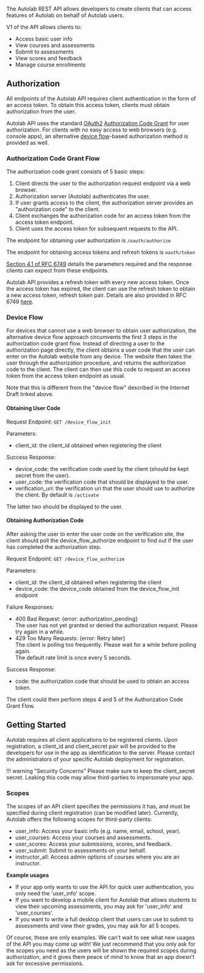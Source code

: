 The Autolab REST API allows developers to create clients that can access features of Autolab on behalf of Autolab users.

V1 of the API allows clients to:

* Access basic user info
* View courses and assessments
* Submit to assessments
* View scores and feedback
* Manage course enrollments

## Authorization

All endpoints of the Autolab API requires client authentication in the form of an access token. To obtain this access token, clients must obtain authorization from the user.

Autolab API uses the standard [OAuth2](https://tools.ietf.org/html/rfc6749) [Authorization Code Grant](https://tools.ietf.org/html/rfc6749#section-4.1) for user authorization. For clients with no easy access to web browsers (e.g. console apps), an alternative [device flow](https://tools.ietf.org/html/draft-ietf-oauth-device-flow-07)-based authorization method is provided as well.

### Authorization Code Grant Flow

The authorization code grant consists of 5 basic steps:

1. Client directs the user to the authorization request endpoint via a web browser.
2. Authorization server (Autolab) authenticates the user.
3. If user grants access to the client, the authorization server provides an "authorization code" to the client.
4. Client exchanges the authorization code for an access token from the access token endpoint.
5. Client uses the access token for subsequent requests to the API.

The endpoint for obtaining user authorization is
`/oauth/authorize`

The endpoint for obtaning access tokens and refresh tokens is
`oauth/token`

[Section 4.1 of RFC 6749](https://tools.ietf.org/html/rfc6749#section-4.1) details the parameters required and the response clients can expect from these endpoints.

Autolab API provides a refresh token with every new access token. Once the access token has expired, the client can use the refresh token to obtain a new access token, refresh token pair. Details are also provided in RFC 6749 [here](https://tools.ietf.org/html/rfc6749#section-6).

### Device Flow

For devices that cannot use a web browser to obtain user authorization, the alternative device flow approach circumvents the first 3 steps in the authorization code grant flow. Instead of directing a user to the authorization page directly, the client obtains a user code that the user can enter on the Autolab website from any device. The website then takes the user through the authorization procedure, and returns the authorization code to the client. The client can then use this code to request an access token from the access token endpoint as usual.

Note that this is different from the "device flow" described in the Internet Draft linked above.

#### Obtaining User Code

Request Endpoint: `GET /device_flow_init`

Parameters:

* client_id: the client_id obtained when registering the client

Success Response:

* device_code: the verification code used by the client (should be kept secret from the user).
* user_code: the verification code that should be displayed to the user.
* verification_uri: the verification uri that the user should use to authorize the client. By default is `/activate`

The latter two should be displayed to the user.

#### Obtaining Authorization Code

After asking the user to enter the user code on the verification site, the client should poll the device_flow_authorize endpoint to find out if the user has completed the authorization step.

Request Endpoint: `GET /device_flow_authorize`

Parameters:

* client_id: the client_id obtained when registering the client
* device_code: the device_code obtained from the device_flow_init endpoint

Failure Responses:

* 400 Bad Request: {error: authorization_pending}<br>
  The user has not yet granted or denied the authorization request. Please try again in a while.
* 429 Too Many Requests: {error: Retry later}<br>
  The client is polling too frequently. Please wait for a while before polling again.<br>
  The default rate limit is once every 5 seconds.

Success Response:

* code: the authorization code that should be used to obtain an access token.

The client could then perform steps 4 and 5 of the Authorization Code Grant Flow.

## Getting Started

Autolab requires all client applications to be registered clients. Upon registration, a client_id and client_secret pair will be provided to the developers for use in the app as identification to the server. Please contact the administrators of your specific Autolab deployment for registration.

!!! warning "Security Concerns"
    Please make sure to keep the client_secret secret. Leaking this code may allow third-parties to impersonate your app.

### Scopes

The scopes of an API client specifies the permissions it has, and must be specified during client registration (can be modified later). Currently, Autolab offers the following scopes for third-party clients:

* user_info: Access your basic info (e.g. name, email, school, year).
* user_courses: Access your courses and assessments.
* user_scores: Access your submissions, scores, and feedback.
* user_submit: Submit to assessments on your behalf.
* instructor_all: Access admin options of courses where you are an instructor.

**Example usages**

* If your app only wants to use the API for quick user authentication, you only need the 'user_info' scope.
* If you want to develop a mobile client for Autolab that allows students to view their upcoming assessments, you may ask for 'user_info' and 'user_courses'.
* If you want to write a full desktop client that users can use to submit to assessments and view their grades, you may ask for all 5 scopes.

Of course, these are only examples. We can't wait to see what new usages of the API you may come up with! We just recommend that you only ask for the scopes you need as the users will be shown the required scopes during authorization, and it gives them peace of mind to know that an app doesn't ask for excessive permissions.